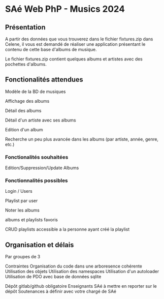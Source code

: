 # SAé Web PhP - Musics 2024

## Présentation
A partir des données que vous trouverez dans le fichier fixtures.zip dans Celene, il vous est demandé de
réaliser une application présentant le contenu de cette base d'albums de musique. 

Le fichier fixtures.zip contient quelques albums et artistes avec des pochettes d'albums. 

## Fonctionalités attendues

Modèle de la BD de musiques  

Affichage des albums

Détail des albums

Détail d'un artiste avec ses albums

Edition d'un album

Recherche un peu plus avancée dans les albums (par artiste, année, genre, etc.)

### Fonctionalités souhaitées

Edition/Suppression/Update Albums

### Fonctionnalités possibles

Login / Users

Playlist par user

Noter les albums

albums et playlists favoris

CRUD playlists accessible a la personne ayant créé la playlist

## Organisation et délais

Par groupes de 3

Contraintes
Organisation du code dans une arboresence cohérente
Utilisation des objets
Utilisation des namespaces
Utilisation d'un autoloader
Utilisation de PDO avec base de données sqlite

Dépôt gitlab/github obligatoire 
Enseignants SAé à mettre en reporter sur le dépôt
Soutenances à définir avec votre chargé de SAé